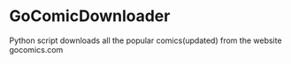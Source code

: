 # GoComicDownloader
Python script downloads all the popular comics(updated) from the website gocomics.com
